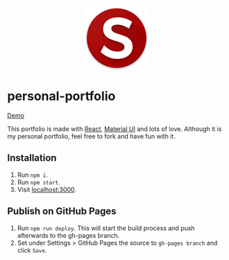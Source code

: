 <p align="center">
  <img src="icon.png" width="150px" />
</p>

# personal-portfolio

[Demo](https://akshaykmr080.github.io/personal-portfolio/)

This portfolio is made with [React](https://github.com/facebook/react), [Material UI](https://github.com/callemall/material-ui) and lots of love.
Although it is my personal portfolio, feel free to fork and have fun with it.

## Installation

1. Run `npm i`.
2. Run `npm start`.
3. Visit [localhost:3000](http://localhost:3000).


## Publish on GitHub Pages

1. Run `npm run deploy`. This will start the build process and push afterwards to the gh-pages branch.
2. Set under Settings > GitHub Pages the source to `gh-pages branch` and click `Save`.
